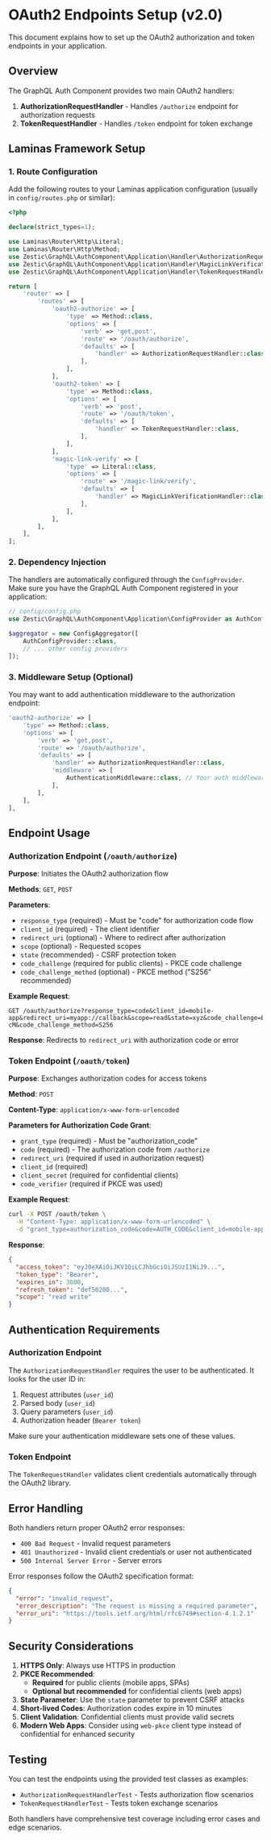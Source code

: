 # OAuth2 Endpoints Setup (v2.0)

This document explains how to set up the OAuth2 authorization and token endpoints in your application.

## Overview

The GraphQL Auth Component provides two main OAuth2 handlers:

1. **AuthorizationRequestHandler** - Handles `/authorize` endpoint for authorization requests
2. **TokenRequestHandler** - Handles `/token` endpoint for token exchange

## Laminas Framework Setup

### 1. Route Configuration

Add the following routes to your Laminas application configuration (usually in `config/routes.php` or similar):

```php
<?php

declare(strict_types=1);

use Laminas\Router\Http\Literal;
use Laminas\Router\Http\Method;
use Zestic\GraphQL\AuthComponent\Application\Handler\AuthorizationRequestHandler;
use Zestic\GraphQL\AuthComponent\Application\Handler\MagicLinkVerificationHandler;
use Zestic\GraphQL\AuthComponent\Application\Handler\TokenRequestHandler;

return [
    'router' => [
        'routes' => [
            'oauth2-authorize' => [
                'type' => Method::class,
                'options' => [
                    'verb' => 'get,post',
                    'route' => '/oauth/authorize',
                    'defaults' => [
                        'handler' => AuthorizationRequestHandler::class,
                    ],
                ],
            ],
            'oauth2-token' => [
                'type' => Method::class,
                'options' => [
                    'verb' => 'post',
                    'route' => '/oauth/token',
                    'defaults' => [
                        'handler' => TokenRequestHandler::class,
                    ],
                ],
            ],
            'magic-link-verify' => [
                'type' => Literal::class,
                'options' => [
                    'route' => '/magic-link/verify',
                    'defaults' => [
                        'handler' => MagicLinkVerificationHandler::class,
                    ],
                ],
            ],
        ],
    ],
];
```

### 2. Dependency Injection

The handlers are automatically configured through the `ConfigProvider`. Make sure you have the GraphQL Auth Component registered in your application:

```php
// config/config.php
use Zestic\GraphQL\AuthComponent\Application\ConfigProvider as AuthConfigProvider;

$aggregator = new ConfigAggregator([
    AuthConfigProvider::class,
    // ... other config providers
]);
```

### 3. Middleware Setup (Optional)

You may want to add authentication middleware to the authorization endpoint:

```php
'oauth2-authorize' => [
    'type' => Method::class,
    'options' => [
        'verb' => 'get,post',
        'route' => '/oauth/authorize',
        'defaults' => [
            'handler' => AuthorizationRequestHandler::class,
            'middleware' => [
                AuthenticationMiddleware::class, // Your auth middleware
            ],
        ],
    ],
],
```

## Endpoint Usage

### Authorization Endpoint (`/oauth/authorize`)

**Purpose**: Initiates the OAuth2 authorization flow

**Methods**: `GET`, `POST`

**Parameters**:
- `response_type` (required) - Must be "code" for authorization code flow
- `client_id` (required) - The client identifier
- `redirect_uri` (optional) - Where to redirect after authorization
- `scope` (optional) - Requested scopes
- `state` (recommended) - CSRF protection token
- `code_challenge` (required for public clients) - PKCE code challenge
- `code_challenge_method` (optional) - PKCE method ("S256" recommended)

**Example Request**:
```
GET /oauth/authorize?response_type=code&client_id=mobile-app&redirect_uri=myapp://callback&scope=read&state=xyz&code_challenge=E9Melhoa2OwvFrEMTJguCHaoeK1t8URWbuGJSstw-cM&code_challenge_method=S256
```

**Response**: Redirects to `redirect_uri` with authorization code or error

### Token Endpoint (`/oauth/token`)

**Purpose**: Exchanges authorization codes for access tokens

**Method**: `POST`

**Content-Type**: `application/x-www-form-urlencoded`

**Parameters for Authorization Code Grant**:
- `grant_type` (required) - Must be "authorization_code"
- `code` (required) - The authorization code from `/authorize`
- `redirect_uri` (required if used in authorization request)
- `client_id` (required)
- `client_secret` (required for confidential clients)
- `code_verifier` (required if PKCE was used)

**Example Request**:
```bash
curl -X POST /oauth/token \
  -H "Content-Type: application/x-www-form-urlencoded" \
  -d "grant_type=authorization_code&code=AUTH_CODE&client_id=mobile-app&redirect_uri=myapp://callback&code_verifier=dBjftJeZ4CVP-mB92K27uhbUJU1p1r_wW1gFWFOEjXk"
```

**Response**:
```json
{
  "access_token": "eyJ0eXAiOiJKV1QiLCJhbGciOiJSUzI1NiJ9...",
  "token_type": "Bearer",
  "expires_in": 3600,
  "refresh_token": "def50200...",
  "scope": "read write"
}
```

## Authentication Requirements

### Authorization Endpoint

The `AuthorizationRequestHandler` requires the user to be authenticated. It looks for the user ID in:

1. Request attributes (`user_id`)
2. Parsed body (`user_id`)
3. Query parameters (`user_id`)
4. Authorization header (`Bearer token`)

Make sure your authentication middleware sets one of these values.

### Token Endpoint

The `TokenRequestHandler` validates client credentials automatically through the OAuth2 library.

## Error Handling

Both handlers return proper OAuth2 error responses:

- `400 Bad Request` - Invalid request parameters
- `401 Unauthorized` - Invalid client credentials or user not authenticated
- `500 Internal Server Error` - Server errors

Error responses follow the OAuth2 specification format:

```json
{
  "error": "invalid_request",
  "error_description": "The request is missing a required parameter",
  "error_uri": "https://tools.ietf.org/html/rfc6749#section-4.1.2.1"
}
```

## Security Considerations

1. **HTTPS Only**: Always use HTTPS in production
2. **PKCE Recommended**:
   - **Required** for public clients (mobile apps, SPAs)
   - **Optional but recommended** for confidential clients (web apps)
3. **State Parameter**: Use the `state` parameter to prevent CSRF attacks
4. **Short-lived Codes**: Authorization codes expire in 10 minutes
5. **Client Validation**: Confidential clients must provide valid secrets
6. **Modern Web Apps**: Consider using `web-pkce` client type instead of confidential for enhanced security

## Testing

You can test the endpoints using the provided test classes as examples:

- `AuthorizationRequestHandlerTest` - Tests authorization flow scenarios
- `TokenRequestHandlerTest` - Tests token exchange scenarios

Both handlers have comprehensive test coverage including error cases and edge scenarios.
